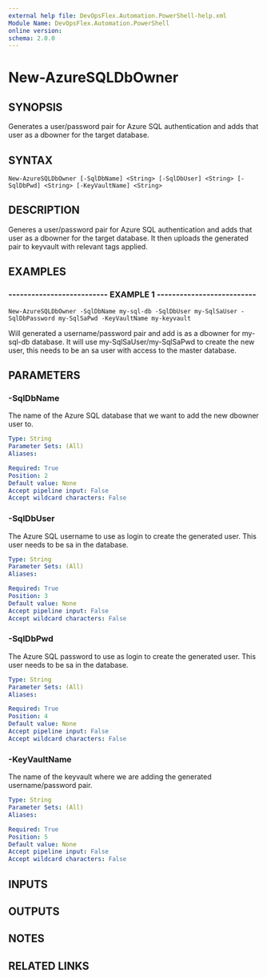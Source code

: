 ```yaml
---
external help file: DevOpsFlex.Automation.PowerShell-help.xml
Module Name: DevOpsFlex.Automation.PowerShell
online version: 
schema: 2.0.0
---
```


# New-AzureSQLDbOwner

## SYNOPSIS
Generates a user/password pair for Azure SQL authentication and adds that user as a dbowner for the target database.

## SYNTAX

```
New-AzureSQLDbOwner [-SqlDbName] <String> [-SqlDbUser] <String> [-SqlDbPwd] <String> [-KeyVaultName] <String>
```

## DESCRIPTION
Generes a user/password pair for Azure SQL authentication and adds that user as a dbowner for the target database.
It then uploads the generated pair to keyvault with relevant tags applied.

## EXAMPLES

### -------------------------- EXAMPLE 1 --------------------------
```
New-AzureSQLDbOwner -SqlDbName my-sql-db -SqlDbUser my-SqlSaUser -SqlDbPassword my-SqlSaPwd -KeyVaultName my-keyvault
```

Will generated a username/password pair and add is as a dbowner for my-sql-db database.
It will use my-SqlSaUser/my-SqlSaPwd
to create the new user, this needs to be an sa user with access to the master database.

## PARAMETERS

### -SqlDbName
The name of the Azure SQL database that we want to add the new dbowner user to.

```yaml
Type: String
Parameter Sets: (All)
Aliases: 

Required: True
Position: 2
Default value: None
Accept pipeline input: False
Accept wildcard characters: False
```

### -SqlDbUser
The Azure SQL username to use as login to create the generated user.
This user needs to be sa in the database.

```yaml
Type: String
Parameter Sets: (All)
Aliases: 

Required: True
Position: 3
Default value: None
Accept pipeline input: False
Accept wildcard characters: False
```

### -SqlDbPwd
The Azure SQL password to use as login to create the generated user.
This user needs to be sa in the database.

```yaml
Type: String
Parameter Sets: (All)
Aliases: 

Required: True
Position: 4
Default value: None
Accept pipeline input: False
Accept wildcard characters: False
```

### -KeyVaultName
The name of the keyvault where we are adding the generated username/password pair.

```yaml
Type: String
Parameter Sets: (All)
Aliases: 

Required: True
Position: 5
Default value: None
Accept pipeline input: False
Accept wildcard characters: False
```

## INPUTS

## OUTPUTS

## NOTES

## RELATED LINKS


